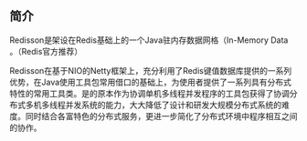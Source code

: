 ## 简介

Redisson是架设在Redis基础上的一个Java驻内存数据网格（In-Memory Data 。（Redis官方推荐）

Redisson在基于NIO的Netty框架上，充分利用了Redis键值数据库提供的一系列优势，在Java使用工具包常用借口的基础上，为使用者提供了一系列具有分布式特性的常用工具类。是的原本作为协调单机多线程并发程序的工具包获得了协调分布式多机多线程并发系统的能力，大大降低了设计和研发大规模分布式系统的难度。同时结合各富特色的分布式服务，更进一步简化了分布式环境中程序相互之间的协作。